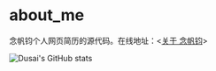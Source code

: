 # about_me

念帆钧个人网页简历的源代码。在线地址：<[关于 念帆钧](https://fanjun1997.github.io/nianfanjun/)>

![Dusai's GitHub stats](https://github-readme-stats.vercel.app/api?username=fanjun1997&show_icons=true&theme=radical)
